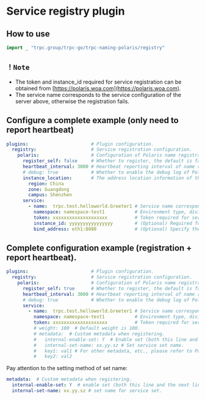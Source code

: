 # Service registry plugin

## How to use
```go
import _ "trpc.group/trpc-go/trpc-naming-polaris/registry"
```

## `！Note`
- The token and instance_id required for service registration can be obtained from [https://polaris.woa.com](https://polaris.woa.com).
- The service name corresponds to the service configuration of the server above, otherwise the registration fails.

## Configure a complete example (only need to report heartbeat)
```yaml
plugins:                       # Plugin configuration.
  registry:                    # Service registration configuration.
    polaris:                   # Configuration of Polaris name registration service.
      register_self: false     # Whether to register, the default is false, registered by 123 platform.
      heartbeat_interval: 3000 # Heartbeat reporting interval of name registration service.
      # debug: true            # Whether to enable the debug log of Polaris sdk.
      instance_location:       # The address location information of the registered instance.
        region: China
        zone: Guangdong
        campus: Shenzhen
      service:
        - name:  trpc.test.helloworld.Greeter1 # Service name corresponds to the service configuration above.
          namespace: namespace-test1           # Environment type, divided into two types: formal Production and informal Development.
          token: xxxxxxxxxxxxxxxxxxxx          # Token required for service registration.
          instance_id: yyyyyyyyyyyyyyyy        # (Optional) Required for service registration, instance_id=XXX(namespace+service+host+port) to get the summary.
          bind_address: eth1:8080              # (Optional) Specify the listening address of the service, the address in the service is used by default.
```

## Complete configuration example (registration + report heartbeat).
```yaml
plugins:                       # Plugin configuration.
  registry:                    # Service registration configuration.
    polaris:                   # Configuration of Polaris name registration service.
      register_self: true      # Whether to register, the default is false, registered by 123 platform.
      heartbeat_interval: 3000 # Heartbeat reporting interval of name registration service.
      # debug: true            # Whether to enable the debug log of Polaris sdk.
      service:
        - name:  trpc.test.helloworld.Greeter1 # Service name corresponds to the service configuration above.
          namespace: namespace-test1           # Environment type, divided into two types: formal Production and informal Development.
          token: xxxxxxxxxxxxxxxxxxxx          # Token required for service registration.
          # weight: 100  # Default weight is 100.
          # metadata:  # Custom metadata when registering.
          #   internal-enable-set: Y  # Enable set (both this line and the next line need to be set to fully enable set).
          #   internal-set-name: xx.yy.sz # Set service set name.
          #   key1: val1 # For other metadata, etc., please refer to Polaris related documents.
          #   key2: val2
```

Pay attention to the setting method of set name:

```yaml
metadata:  # Custom metadata when registering.
  internal-enable-set: Y  # enable set (both this line and the next line need to be set to fully enable set).
  internal-set-name: xx.yy.sz # set name for service set.
```
